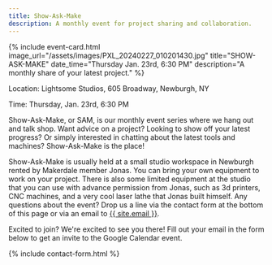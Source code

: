 ```yaml
---
title: Show-Ask-Make
description: A monthly event for project sharing and collaboration.
---
```


{%
    include event-card.html
    image_url="/assets/images/PXL_20240227_010201430.jpg"
    title="SHOW-ASK-MAKE"
    date_time="Thursday Jan. 23rd, 6:30 PM"
    description="A monthly share of your latest project."
%}

<p class="mt-5 px-5">Location: Lightsome Studios, 605 Broadway, Newburgh, NY</p>

<p class="mb-5 px-5">Time: Thursday, Jan. 23rd, 6:30 PM</p>

<p class="mb-5 px-5">
    Show-Ask-Make, or SAM, is our monthly event series where we hang out and talk shop. Want advice 
    on a project? Looking to show off your latest progress? Or simply interested in chatting about the latest
    tools and machines? Show-Ask-Make is the place! 
</p>
<p class="mb-5 px-5">
    Show-Ask-Make is usually held at a small studio workspace in Newburgh rented by Makerdale member Jonas. You
    can bring your own equipment to work on your project. There is also some limited equipment at the studio that
    you can use with advance permission from Jonas, such as 3d printers, CNC machines, and a very cool laser lathe
    that Jonas built himself. Any questions about the event? Drop us a line via the contact form at the bottom of this
    page or via an email to <a href="mailto:{{ site.email }}">{{ site.email }}</a>.
</p>
<p class="mb-5 px-5">
    Excited to join? We're excited to see you there! Fill out your email in the form below to get an invite to the
    Google Calendar event.
</p>

<script type='module' src='https://interfaces.zapier.com/assets/web-components/zapier-interfaces/zapier-interfaces.esm.js'></script>
<zapier-interfaces-page-embed page-id='cm1lmkbxu001uzuyclslp01hk' no-background='true'  style='max-width: 900px; height: 650px;'></zapier-interfaces-page-embed>

{% include contact-form.html %}